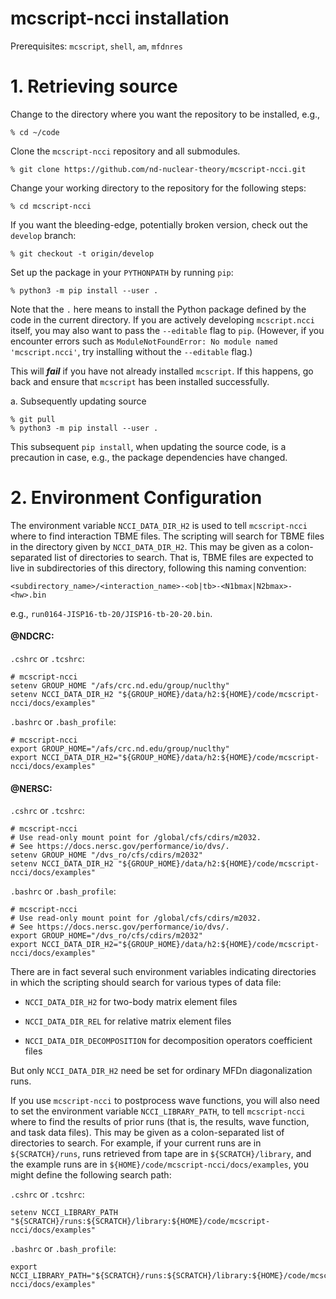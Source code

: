 # mcscript-ncci installation #
Prerequisites: `mcscript`, `shell`, `am`, `mfdnres`

# 1. Retrieving source

  Change to the directory where you want the repository to be installed,
  e.g.,

  ~~~~~~~~~~~~~~~~
  % cd ~/code
  ~~~~~~~~~~~~~~~~

  Clone the `mcscript-ncci` repository and all submodules.

  ~~~~~~~~~~~~~~~~~~~~~~~~~~~~~~~~~~~~~~~~~~~~~~~~~~~~~~~~~~~~~~~~
  % git clone https://github.com/nd-nuclear-theory/mcscript-ncci.git
  ~~~~~~~~~~~~~~~~~~~~~~~~~~~~~~~~~~~~~~~~~~~~~~~~~~~~~~~~~~~~~~~~

  Change your working directory to the repository for the following steps:

  ~~~~~~~~~~~~~~~~~~~~~~~~~~~~~~~~
  % cd mcscript-ncci
  ~~~~~~~~~~~~~~~~~~~~~~~~~~~~~~~~

  If you want the bleeding-edge, potentially broken version, check out the
  `develop` branch:

  ~~~~~~~~~~~~~~~~~~~~~~~~~~~~~~~~
  % git checkout -t origin/develop
  ~~~~~~~~~~~~~~~~~~~~~~~~~~~~~~~~

  Set up the package in your `PYTHONPATH` by running `pip`:

  ~~~~~~~~~~~~~~~~~~~~~~~~~~~~~~~~~~~~~~~~~~~~~~~~~~~~~~~~~~~~~~~~
  % python3 -m pip install --user .
  ~~~~~~~~~~~~~~~~~~~~~~~~~~~~~~~~~~~~~~~~~~~~~~~~~~~~~~~~~~~~~~~~

  Note that the `.` here means to install the Python package defined by the code
  in the current directory.  If you are actively developing `mcscript.ncci`
  itself, you may also want to pass the `--editable` flag to `pip`.  (However,
  if you encounter errors such as `ModuleNotFoundError: No module named
  'mcscript.ncci'`, try installing without the `--editable` flag.)

  This will ***fail*** if you have not already installed `mcscript`. If this
  happens, go back and ensure that `mcscript` has been installed successfully.

  a. Subsequently updating source

  ~~~~~~~~~~~~~~~~
  % git pull
  % python3 -m pip install --user .
  ~~~~~~~~~~~~~~~~

  This subsequent `pip install`, when updating the source code, is a precaution
  in case, e.g., the package dependencies have changed.

# 2. Environment Configuration

  The environment variable `NCCI_DATA_DIR_H2` is used to tell `mcscript-ncci`
  where to find interaction TBME files.  The scripting will search for TBME
  files in the directory given by `NCCI_DATA_DIR_H2`.  This may be given as a
  colon-separated list of directories to search.  That is, TBME files are
  expected to live in subdirectories of this directory, following this naming
  convention:

  ~~~~~~~~~~~~~~~~~~~~~~~~~~~~~~~~~~~~~~~~~~~~~~~~~~~~~~~~~~~~~~~~
  <subdirectory_name>/<interaction_name>-<ob|tb>-<N1bmax|N2bmax>-<hw>.bin
  ~~~~~~~~~~~~~~~~~~~~~~~~~~~~~~~~~~~~~~~~~~~~~~~~~~~~~~~~~~~~~~~~

  e.g., ```run0164-JISP16-tb-20/JISP16-tb-20-20.bin```.

  #### @NDCRC: ####
  `.cshrc` or `.tcshrc`:
  ~~~~~~~~~~~~~~~~~~~~~~~~~~~~~~~~~~~~~~~~~~~~~~~~~~~~~~~~~~~~~~~~
  # mcscript-ncci
  setenv GROUP_HOME "/afs/crc.nd.edu/group/nuclthy"
  setenv NCCI_DATA_DIR_H2 "${GROUP_HOME}/data/h2:${HOME}/code/mcscript-ncci/docs/examples"
  ~~~~~~~~~~~~~~~~~~~~~~~~~~~~~~~~~~~~~~~~~~~~~~~~~~~~~~~~~~~~~~~~

  `.bashrc` or `.bash_profile`:
  ~~~~~~~~~~~~~~~~~~~~~~~~~~~~~~~~~~~~~~~~~~~~~~~~~~~~~~~~~~~~~~~~
  # mcscript-ncci
  export GROUP_HOME="/afs/crc.nd.edu/group/nuclthy"
  export NCCI_DATA_DIR_H2="${GROUP_HOME}/data/h2:${HOME}/code/mcscript-ncci/docs/examples"
  ~~~~~~~~~~~~~~~~~~~~~~~~~~~~~~~~~~~~~~~~~~~~~~~~~~~~~~~~~~~~~~~~

  #### @NERSC: ####
  `.cshrc` or `.tcshrc`:
  ~~~~~~~~~~~~~~~~~~~~~~~~~~~~~~~~~~~~~~~~~~~~~~~~~~~~~~~~~~~~~~~~
  # mcscript-ncci
  # Use read-only mount point for /global/cfs/cdirs/m2032.
  # See https://docs.nersc.gov/performance/io/dvs/.
  setenv GROUP_HOME "/dvs_ro/cfs/cdirs/m2032"
  setenv NCCI_DATA_DIR_H2 "${GROUP_HOME}/data/h2:${HOME}/code/mcscript-ncci/docs/examples"
  ~~~~~~~~~~~~~~~~~~~~~~~~~~~~~~~~~~~~~~~~~~~~~~~~~~~~~~~~~~~~~~~~

  `.bashrc` or `.bash_profile`:
  ~~~~~~~~~~~~~~~~~~~~~~~~~~~~~~~~~~~~~~~~~~~~~~~~~~~~~~~~~~~~~~~~
  # mcscript-ncci
  # Use read-only mount point for /global/cfs/cdirs/m2032.
  # See https://docs.nersc.gov/performance/io/dvs/.
  export GROUP_HOME="/dvs_ro/cfs/cdirs/m2032"
  export NCCI_DATA_DIR_H2="${GROUP_HOME}/data/h2:${HOME}/code/mcscript-ncci/docs/examples"
  ~~~~~~~~~~~~~~~~~~~~~~~~~~~~~~~~~~~~~~~~~~~~~~~~~~~~~~~~~~~~~~~~

  There are in fact several such environment variables indicating directories in
  which the scripting should search for various types of data file:

  * `NCCI_DATA_DIR_H2` for two-body matrix element files

  * `NCCI_DATA_DIR_REL` for relative matrix element files

  * `NCCI_DATA_DIR_DECOMPOSITION` for decomposition operators coefficient files

  But only `NCCI_DATA_DIR_H2` need be set for ordinary MFDn diagonalization runs.

  If you use `mcscript-ncci` to postprocess wave functions, you will also need
  to set the environment variable `NCCI_LIBRARY_PATH`, to tell `mcscript-ncci`
  where to find the results of prior runs (that is, the results, wave function,
  and task data files).  This may be given as a colon-separated list of
  directories to search.  For example, if your current runs are in
  `${SCRATCH}/runs`, runs retrieved from tape are in `${SCRATCH}/library`, and
  the example runs are in `${HOME}/code/mcscript-ncci/docs/examples`, you might
  define the following search path:

  `.cshrc` or `.tcshrc`:
  ~~~~~~~~~~~~~~~~~~~~~~~~~~~~~~~~~~~~~~~~~~~~~~~~~~~~~~~~~~~~~~~~
  setenv NCCI_LIBRARY_PATH "${SCRATCH}/runs:${SCRATCH}/library:${HOME}/code/mcscript-ncci/docs/examples"
  ~~~~~~~~~~~~~~~~~~~~~~~~~~~~~~~~~~~~~~~~~~~~~~~~~~~~~~~~~~~~~~~~

  `.bashrc` or `.bash_profile`:
  ~~~~~~~~~~~~~~~~~~~~~~~~~~~~~~~~~~~~~~~~~~~~~~~~~~~~~~~~~~~~~~~~
  export NCCI_LIBRARY_PATH="${SCRATCH}/runs:${SCRATCH}/library:${HOME}/code/mcscript-ncci/docs/examples"
  ~~~~~~~~~~~~~~~~~~~~~~~~~~~~~~~~~~~~~~~~~~~~~~~~~~~~~~~~~~~~~~~~
